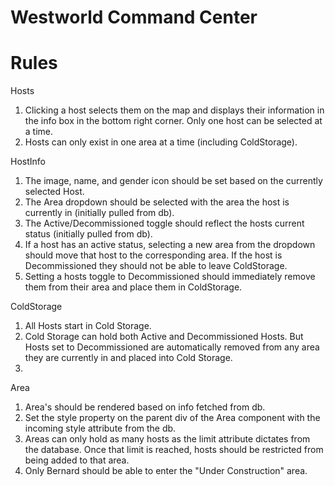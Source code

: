 # Westworld Command Center

Rules
========
Hosts
1. Clicking a host selects them on the map and displays their information in the info box in the bottom right corner. Only one host can be selected at a time.
2. Hosts can only exist in one area at a time (including ColdStorage).

HostInfo
1. The image, name, and gender icon should be set based on the currently selected Host.
2. The Area dropdown should be selected with the area the host is currently in (initially pulled from db).
3. The Active/Decommissioned toggle should reflect the hosts current status (initially pulled from db).
4. If a host has an active status, selecting a new area from the dropdown should move that host to the corresponding area. If the host is Decommissioned they should not be able to leave ColdStorage.
5. Setting a hosts toggle to Decommissioned should immediately remove them from their area and place them in ColdStorage.

ColdStorage
1. All Hosts start in Cold Storage.
2. Cold Storage can hold both Active and Decommissioned Hosts. But Hosts set to Decommissioned are automatically removed from any area they are currently in and placed into Cold Storage.
3.

Area
1. Area's should be rendered based on info fetched from db.
2. Set the style property on the parent div of the Area component with the incoming style attribute from the db.
3. Areas can only hold as many hosts as the limit attribute dictates from the database. Once that limit is reached, hosts should be restricted from being added to that area.
4. Only Bernard should be able to enter the "Under Construction" area.
